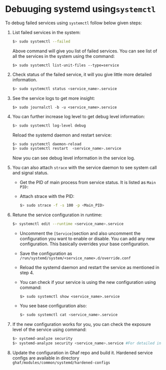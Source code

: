 <!--
    Copyright 2022-2024 TII (SSRC) and the Ghaf contributors
    SPDX-License-Identifier: CC-BY-SA-4.0
-->

# Debuuging systemd using`systemctl`

To debug failed services using `systemctl` follow below given steps:

1) List failed services in the system:

   ```bash
   $> sudo systemctl --failed
   ```

   Above command will give you list of failed services. You can see list of all the services in the system using the command:

   ```
   $> sudo systemctl list-unit-files --type=service
   ```

2. Check status of the failed service, it will you give little more detailed information.

   ```bash
   $> sudo systemctl status <service_name>.service
   ```
3. See the service logs to get more insight:

   ```
   $> sudo journalctl -b -u <service_name>.service
   ```
4. You can further increase log level to get debug level information:

   ```bash
   $> sudo systemctl log-level debug
   ```

   Reload the systemd daemon and restart service:

   ```bash
   $> sudo systemctl daemon-reload
   $> sudo systemctl restart  <service_name>.service
   ```

   Now you can see debug level information in the service log.
5. You can also attach `strace` with the service daemon to see system call and signal status.

   - Get the PID of main process from service status. It is listed as `Main PID:`
   - Attach strace with the PID:

     ```bash
     $> sudo strace -f -s 100 -p <Main_PID>
     ```
6. Retune the service configuration in runtime:

   ```bash
   $> systemctl edit --runtime <service_name>.service
   ```

   - Uncomment the `[Service]`section and also uncomment the configuration you want to enable or disable. You can add any new configuration. This basically overrides your base configuration.
   - Save the configuration as `/run/systemd/system/<service_name>.d/override.conf`
   - Reload the systemd daemon and restart the service as mentioned in step 4.
   - You can check if your service is using the new configuration using command:

     ```
     $> sudo systemctl show <service_name>.service
     ```
   - You see base configuration also:

     ```bash
     $> sudo systemctl cat <service_name>.service
     ```
7. If the new configuration works for you, you can check the exposure level of the service using command:

   ```bash
   $> systemd-analyze security
   $> systemd-analyze security <service_name>.service #For detailed information
   ```
8. Update the configuration in Ghaf repo and build it. Hardened service configs are available in directory `ghaf/modules/common/systemd/hardened-configs`
